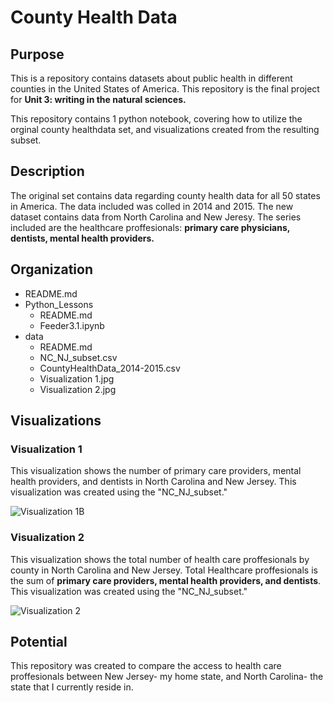 # County Health Data

## Purpose

This is a repository contains datasets about public health in different counties in the United States of America. This repository is the final project for **Unit 3: writing in the natural sciences.**

This repository contains 1 python notebook, covering how to utilize the orginal county healthdata set, and visualizations created from the resulting subset. 


## Description 

The original set contains data regarding county health data for all 50 states in America. The data included was colled in 2014 and 2015. 
The new dataset contains data from North Carolina and New Jeresy. The series included are the healthcare proffesionals: **primary care physicians, dentists, mental health providers.**


## Organization

* README.md
* Python_Lessons
  * README.md
  * Feeder3.1.ipynb
* data
  * README.md
  * NC_NJ_subset.csv
  * CountyHealthData_2014-2015.csv
  * Visualization 1.jpg
  * Visualization 2.jpg

## Visualizations

### Visualization 1
This visualization shows the number of primary care providers, mental health providers, and dentists in North Carolina and New Jersey. This visualization was created using the "NC_NJ_subset."

![Visualization 1B](https://user-images.githubusercontent.com/118193891/203074677-e2a99f6e-e561-456d-b362-2d4c561de470.jpg)

### Visualization 2
This visualization shows the total number of health care proffesionals by county in North Carolina and New Jersey. Total Healthcare proffesionals is the sum of **primary care providers, mental health providers, and dentists**. This visualization was created using the "NC_NJ_subset."

![Visualization 2](https://user-images.githubusercontent.com/118193891/203073603-d8ccfcca-847e-41ba-b1af-78627c151e84.jpg)


## Potential 

This repository was created to compare the access to health care proffesionals between New Jersey- my home state, and North Carolina- the state that I currently reside in.
